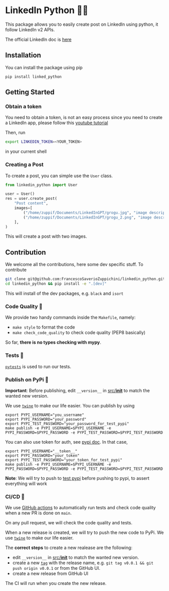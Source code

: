 # LinkedIn Python 💙🐍
This package allows you to easily create post on LinkedIn using python, it follow LinkedIn v2 APIs.

The official LinkedIn doc is [here](https://learn.microsoft.com/en-gb/linkedin/consumer/integrations/self-serve/share-on-linkedin)

## Installation

You can install the package using pip

```
pip install linked_python
```

## Getting Started

### Obtain a token

You need to obtain a token, is not an easy process since you need to create a LinkedIn app, please follow this [youtube tutorial](https://youtu.be/YJoof1kX_kQ)

Then, run 

```bash
export LINKEDIN_TOKEN=<YOUR_TOKEN>
```

in your current shell

### Creating a Post
To create a post, you can simple use the `User` class.

```python
from linkedin_python import User

user = User()
res = user.create_post(
    "Post content",
    images=[
        ("/home/zuppif/Documents/LinkedInGPT/grogu.jpg", "image description"),
        ("/home/zuppif/Documents/LinkedInGPT/grogu_2.png", "image description"),
    ],
)
```

This will create a post with two images.

## Contribution

We welcome all the contributions, here some dev specific stuff. To contribute

```bash
git clone git@github.com:FrancescoSaverioZuppichini/linkedin_python.git
cd linkedin_python && pip install -e ".[dev]"
```

This will install of the dev packages, e.g. `black` and `isort`

### Code Quality 🧹

We provide two handy commands inside the `Makefile`, namely:

- `make style` to format the code
- `make check_code_quality` to check code quality (PEP8 basically)

So far, **there is no types checking with mypy**.

### Tests 🧪

[`pytests`](https://docs.pytest.org/en/7.1.x/) is used to run our tests.

### Publish on PyPi 🚀

**Important**: Before publishing, edit `__version__` in [src/__init__](/src/__init__.py) to match the wanted new version.

We use [`twine`](https://twine.readthedocs.io/en/stable/) to make our life easier. You can publish by using

```
export PYPI_USERNAME="you_username"
export PYPI_PASSWORD="your_password"
export PYPI_TEST_PASSWORD="your_password_for_test_pypi"
make publish -e PYPI_USERNAME=$PYPI_USERNAME -e PYPI_PASSWORD=$PYPI_PASSWORD -e PYPI_TEST_PASSWORD=$PYPI_TEST_PASSWORD
```

You can also use token for auth, see [pypi doc](https://pypi.org/help/#apitoken). In that case,

```
export PYPI_USERNAME="__token__"
export PYPI_PASSWORD="your_token"
export PYPI_TEST_PASSWORD="your_token_for_test_pypi"
make publish -e PYPI_USERNAME=$PYPI_USERNAME -e PYPI_PASSWORD=$PYPI_PASSWORD -e PYPI_TEST_PASSWORD=$PYPI_TEST_PASSWORD
```

**Note**: We will try to push to [test pypi](https://test.pypi.org/) before pushing to pypi, to assert everything will work

### CI/CD 🤖

We use [GitHub actions](https://github.com/features/actions) to automatically run tests and check code quality when a new PR is done on `main`.

On any pull request, we will check the code quality and tests.

When a new release is created, we will try to push the new code to PyPi. We use [`twine`](https://twine.readthedocs.io/en/stable/) to make our life easier. 

The **correct steps** to create a new realease are the following:
- edit `__version__` in [src/__init__](/src/__init__.py) to match the wanted new version.
- create a new [`tag`](https://git-scm.com/docs/git-tag) with the release name, e.g. `git tag v0.0.1 && git push origin v0.0.1` or from the GitHub UI.
- create a new release from GitHub UI

The CI will run when you create the new release.
